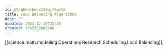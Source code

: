 ```yaml
---
id: p5dq6ke1bkbx2d8wjt6wzt6
title: Load Balancing Algorithms
desc: ""
updated: 2024-12-15T22:35
created: 1642359682046
---
```

[[science.math.modelling.Operations Research.Scheduling.Load Balancing]]

